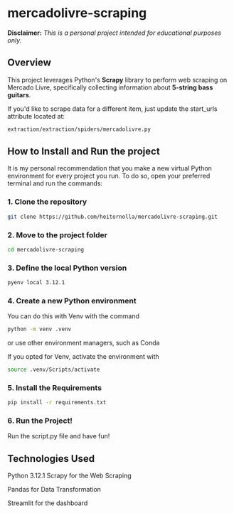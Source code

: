 # mercadolivre-scraping

**Disclaimer:**
_This is a personal project intended for educational purposes only._

## Overview

This project leverages Python's **Scrapy** library to perform web scraping on Mercado Livre, specifically collecting information about **5-string bass guitars**.

If you'd like to scrape data for a different item, just update the start_urls attribute located at:

```bash
extraction/extraction/spiders/mercadolivre.py
```

## How to Install and Run the project

It is my personal recommendation that you make a new virtual Python environment for every project you run. To do so, open your preferred terminal and run the commands:

### 1. Clone the repository

```bash
git clone https://github.com/heitornolla/mercadolivre-scraping.git
```

### 2. Move to the project folder

```bash
cd mercadolivre-scraping
```

### 3. Define the local Python version

```bash
pyenv local 3.12.1
```

### 4. Create a new Python environment

You can do this with Venv with the command

```bash
python -m venv .venv
```

or use other environment managers, such as Conda

If you opted for Venv, activate the environment with

```bash
source .venv/Scripts/activate
```

### 5. Install the Requirements

```bash
pip install -r requirements.txt
```

### 6. Run the Project!

Run the script.py file and have fun!

## Technologies Used

Python 3.12.1
Scrapy for the Web Scraping

Pandas for Data Transformation

Streamlit for the dashboard
